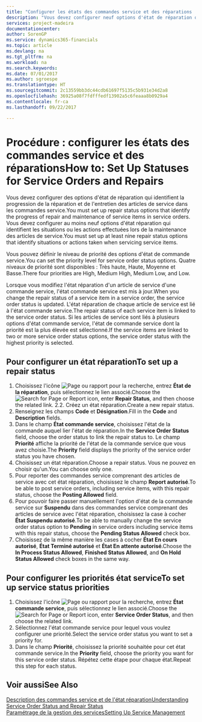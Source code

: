 ```yaml
---
title: "Configurer les états des commandes service et des réparations | Microsoft Docs"
description: "Vous devez configurer neuf options d'état de réparation qui identifient la progression de la réparation et de l'entretien des articles de service dans les commandes service."
services: project-madeira
documentationcenter: 
author: SorenGP
ms.service: dynamics365-financials
ms.topic: article
ms.devlang: na
ms.tgt_pltfrm: na
ms.workload: na
ms.search.keywords: 
ms.date: 07/01/2017
ms.author: sgroespe
ms.translationtype: HT
ms.sourcegitcommit: 2c13559bb3dc44cdb61697f5135c5b931e34d2a8
ms.openlocfilehash: 36925a08f7fdfffedf13902a5c6feaaa8b0929a4
ms.contentlocale: fr-ca
ms.lasthandoff: 09/22/2017

---
```

# <a name="how-to-set-up-statuses-for-service-orders-and-repairs"></a><span data-ttu-id="8ad3f-103">Procédure : configurer les états des commandes service et des réparations</span><span class="sxs-lookup"><span data-stu-id="8ad3f-103">How to: Set Up Statuses for Service Orders and Repairs</span></span>
<span data-ttu-id="8ad3f-104">Vous devez configurer des options d'état de réparation qui identifient la progression de la réparation et de l'entretien des articles de service dans les commandes service.</span><span class="sxs-lookup"><span data-stu-id="8ad3f-104">You must set up repair status options that identify the progress of repair and maintenance of service items in service orders.</span></span> <span data-ttu-id="8ad3f-105">Vous devez configurer au moins neuf options d'état réparation qui identifient les situations ou les actions effectuées lors de la maintenance des articles de service.</span><span class="sxs-lookup"><span data-stu-id="8ad3f-105">You must set up at least nine repair status options that identify situations or actions taken when servicing service items.</span></span>  

<span data-ttu-id="8ad3f-106">Vous pouvez définir le niveau de priorité des options d'état de commande service.</span><span class="sxs-lookup"><span data-stu-id="8ad3f-106">You can set the priority level for service order status options.</span></span> <span data-ttu-id="8ad3f-107">Quatre niveaux de priorité sont disponibles : Très haute, Haute, Moyenne et Basse.</span><span class="sxs-lookup"><span data-stu-id="8ad3f-107">There four priorities are High, Medium High, Medium Low, and Low.</span></span>  
  
<span data-ttu-id="8ad3f-108">Lorsque vous modifiez l'état réparation d'un article de service d'une commande service, l'état commande service est mis à jour.</span><span class="sxs-lookup"><span data-stu-id="8ad3f-108">When you change the repair status of a service item in a service order, the service order status is updated.</span></span> <span data-ttu-id="8ad3f-109">L'état réparation de chaque article de service est lié à l'état commande service.</span><span class="sxs-lookup"><span data-stu-id="8ad3f-109">The repair status of each service item is linked to the service order status.</span></span> <span data-ttu-id="8ad3f-110">Si les articles de service sont liés à plusieurs options d'état commande service, l'état de commande service dont la priorité est la plus élevée est sélectionné.</span><span class="sxs-lookup"><span data-stu-id="8ad3f-110">If the service items are linked to two or more service order status options, the service order status with the highest priority is selected.</span></span>  

## <a name="to-set-up-a-repair-status"></a><span data-ttu-id="8ad3f-111">Pour configurer un état réparation</span><span class="sxs-lookup"><span data-stu-id="8ad3f-111">To set up a repair status</span></span>  
1. <span data-ttu-id="8ad3f-112">Choisissez l'icône ![Page ou rapport pour la recherche](media/ui-search/search_small.png "icône Page ou rapport pour la recherche"), entrez **État de la réparation**, puis sélectionnez le lien associé.</span><span class="sxs-lookup"><span data-stu-id="8ad3f-112">Choose the ![Search for Page or Report](media/ui-search/search_small.png "Search for Page or Report icon") icon, enter **Repair Status**, and then choose the related link.</span></span> <span data-ttu-id="8ad3f-113">2.</span><span class="sxs-lookup"><span data-stu-id="8ad3f-113">2.</span></span> <span data-ttu-id="8ad3f-114">Créez un état réparation.</span><span class="sxs-lookup"><span data-stu-id="8ad3f-114">Create a new repair status.</span></span>  
3. <span data-ttu-id="8ad3f-115">Renseignez les champs **Code** et **Désignation**.</span><span class="sxs-lookup"><span data-stu-id="8ad3f-115">Fill in the **Code** and **Description** fields.</span></span>  
4. <span data-ttu-id="8ad3f-116">Dans le champ **État commande service**, choisissez l'état de la commande auquel lier l'état de réparation.</span><span class="sxs-lookup"><span data-stu-id="8ad3f-116">In the **Service Order Status** field, choose the order status to link the repair status to.</span></span> <span data-ttu-id="8ad3f-117">Le champ **Priorité** affiche la priorité de l'état de la commande service que vous avez choisie.</span><span class="sxs-lookup"><span data-stu-id="8ad3f-117">The **Priority** field displays the priority of the service order status you have chosen.</span></span>  
5. <span data-ttu-id="8ad3f-118">Choisissez un état réparation.</span><span class="sxs-lookup"><span data-stu-id="8ad3f-118">Choose a repair status.</span></span> <span data-ttu-id="8ad3f-119">Vous ne pouvez en choisir qu'un.</span><span class="sxs-lookup"><span data-stu-id="8ad3f-119">You can choose only one.</span></span>  
6. <span data-ttu-id="8ad3f-120">Pour reporter des commandes service comprenant des articles de service avec cet état réparation, choisissez le champ **Report autorisé**.</span><span class="sxs-lookup"><span data-stu-id="8ad3f-120">To be able to post service orders, including service items, with this repair status, choose the **Posting Allowed** field.</span></span>  
7. <span data-ttu-id="8ad3f-121">Pour pouvoir faire passer manuellement l'option d'état de la commande service sur **Suspendu** dans des commandes service comprenant des articles de service avec l'état réparation, choisissez la case à cocher **État Suspendu autorisé**.</span><span class="sxs-lookup"><span data-stu-id="8ad3f-121">To be able to manually change the service order status option to **Pending** in service orders including service items with this repair status, choose the **Pending Status Allowed** check box.</span></span>  
8. <span data-ttu-id="8ad3f-122">Choisissez de la même manière les cases à cocher **État En cours autorisé**, **État Terminé autorisé** et **État En attente autorisé**.</span><span class="sxs-lookup"><span data-stu-id="8ad3f-122">Choose the **In Process Status Allowed**, **Finished Status Allowed**, and **On Hold Status Allowed** check boxes in the same way.</span></span>
  
## <a name="to-set-up-service-status-priorities"></a><span data-ttu-id="8ad3f-123">Pour configurer les priorités état service</span><span class="sxs-lookup"><span data-stu-id="8ad3f-123">To set up service status priorities</span></span>  
1. <span data-ttu-id="8ad3f-124">Choisissez l'icône ![Page ou rapport pour la recherche](media/ui-search/search_small.png "icône Page ou rapport pour la recherche"), entrez **État commande service**, puis sélectionnez le lien associé.</span><span class="sxs-lookup"><span data-stu-id="8ad3f-124">Choose the ![Search for Page or Report](media/ui-search/search_small.png "Search for Page or Report icon") icon, enter **Service Order Status**, and then choose the related link.</span></span>  
2. <span data-ttu-id="8ad3f-125">Sélectionnez l'état commande service pour lequel vous voulez configurer une priorité.</span><span class="sxs-lookup"><span data-stu-id="8ad3f-125">Select the service order status you want to set a priority for.</span></span>  
3. <span data-ttu-id="8ad3f-126">Dans le champ **Priorité**, choisissez la priorité souhaitée pour cet état commande service.</span><span class="sxs-lookup"><span data-stu-id="8ad3f-126">In the **Priority** field, choose the priority you want for this service order status.</span></span> <span data-ttu-id="8ad3f-127">Répétez cette étape pour chaque état.</span><span class="sxs-lookup"><span data-stu-id="8ad3f-127">Repeat this step for each status.</span></span>  
  
## <a name="see-also"></a><span data-ttu-id="8ad3f-128">Voir aussi</span><span class="sxs-lookup"><span data-stu-id="8ad3f-128">See Also</span></span>  
[<span data-ttu-id="8ad3f-129">Description des commandes service et de l'état réparation</span><span class="sxs-lookup"><span data-stu-id="8ad3f-129">Understanding Service Order Status and Repair Status</span></span>]()  
[<span data-ttu-id="8ad3f-130">Paramétrage de la gestion des services</span><span class="sxs-lookup"><span data-stu-id="8ad3f-130">Setting Up Service Management</span></span>](service-setup-service.md)  

